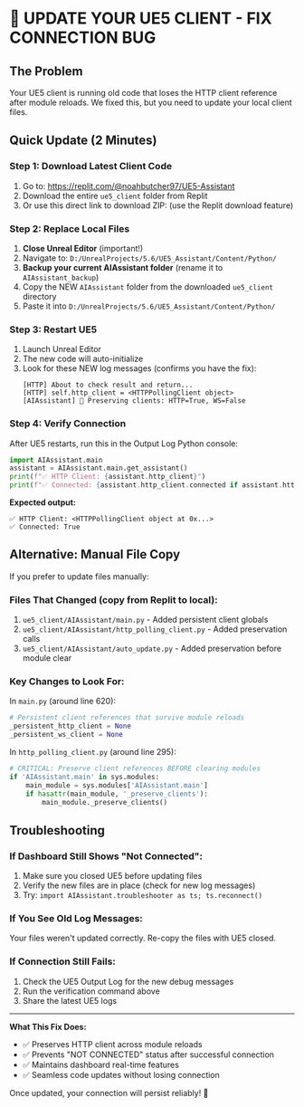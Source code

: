 # 🔧 UPDATE YOUR UE5 CLIENT - FIX CONNECTION BUG

## The Problem
Your UE5 client is running old code that loses the HTTP client reference after module reloads. We fixed this, but you need to update your local client files.

## Quick Update (2 Minutes)

### Step 1: Download Latest Client Code
1. Go to: https://replit.com/@noahbutcher97/UE5-Assistant
2. Download the entire `ue5_client` folder from Replit
3. Or use this direct link to download ZIP: (use the Replit download feature)

### Step 2: Replace Local Files
1. **Close Unreal Editor** (important!)
2. Navigate to: `D:/UnrealProjects/5.6/UE5_Assistant/Content/Python/`
3. **Backup your current AIAssistant folder** (rename it to `AIAssistant_backup`)
4. Copy the NEW `AIAssistant` folder from the downloaded `ue5_client` directory
5. Paste it into `D:/UnrealProjects/5.6/UE5_Assistant/Content/Python/`

### Step 3: Restart UE5
1. Launch Unreal Editor
2. The new code will auto-initialize
3. Look for these NEW log messages (confirms you have the fix):
   ```
   [HTTP] About to check result and return...
   [HTTP] self.http_client = <HTTPPollingClient object>
   [AIAssistant] 💾 Preserving clients: HTTP=True, WS=False
   ```

### Step 4: Verify Connection
After UE5 restarts, run this in the Output Log Python console:
```python
import AIAssistant.main
assistant = AIAssistant.main.get_assistant()
print(f"✅ HTTP Client: {assistant.http_client}")
print(f"✅ Connected: {assistant.http_client.connected if assistant.http_client else 'Not connected'}")
```

**Expected output:**
```
✅ HTTP Client: <HTTPPollingClient object at 0x...>
✅ Connected: True
```

## Alternative: Manual File Copy

If you prefer to update files manually:

### Files That Changed (copy from Replit to local):
1. `ue5_client/AIAssistant/main.py` - Added persistent client globals
2. `ue5_client/AIAssistant/http_polling_client.py` - Added preservation calls
3. `ue5_client/AIAssistant/auto_update.py` - Added preservation before module clear

### Key Changes to Look For:
In `main.py` (around line 620):
```python
# Persistent client references that survive module reloads
_persistent_http_client = None
_persistent_ws_client = None
```

In `http_polling_client.py` (around line 295):
```python
# CRITICAL: Preserve client references BEFORE clearing modules
if 'AIAssistant.main' in sys.modules:
    main_module = sys.modules['AIAssistant.main']
    if hasattr(main_module, '_preserve_clients'):
        main_module._preserve_clients()
```

## Troubleshooting

### If Dashboard Still Shows "Not Connected":
1. Make sure you closed UE5 before updating files
2. Verify the new files are in place (check for new log messages)
3. Try: `import AIAssistant.troubleshooter as ts; ts.reconnect()`

### If You See Old Log Messages:
Your files weren't updated correctly. Re-copy the files with UE5 closed.

### If Connection Still Fails:
1. Check the UE5 Output Log for the new debug messages
2. Run the verification command above
3. Share the latest UE5 logs

---

**What This Fix Does:**
- ✅ Preserves HTTP client across module reloads
- ✅ Prevents "NOT CONNECTED" status after successful connection
- ✅ Maintains dashboard real-time features
- ✅ Seamless code updates without losing connection

Once updated, your connection will persist reliably! 🎉
